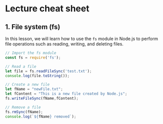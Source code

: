 # Lecture cheat sheet

## 1. File system (fs)
In this lesson, we will learn how to use the `fs` module in Node.js to perform file operations such as reading, writing, and deleting files.
```js
// Import the fs module 
const fs = require('fs');

// Read a file
let file = fs.readFileSync('test.txt');
console.log(file.toString());

// Create a new file
let fName = "newFile.txt";
let fContent = "This is a new file created by Node.js";
fs.writeFileSync(fName,fContent);

// Remove a file
fs.rmSync(fName);
console.log(`${fName} removed`);
```
